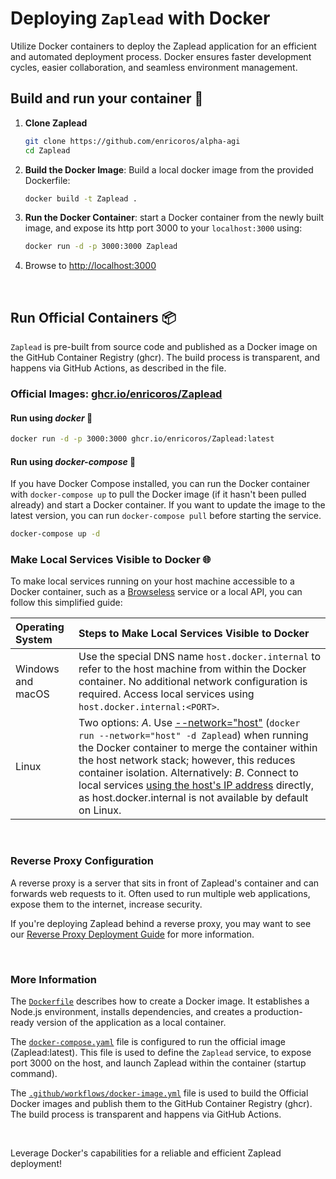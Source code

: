 # Deploying `Zaplead` with Docker

Utilize Docker containers to deploy the Zaplead application for an efficient and automated deployment process.
Docker ensures faster development cycles, easier collaboration, and seamless environment management.

## Build and run your container 🔧

1. **Clone Zaplead**
   ```bash
   git clone https://github.com/enricoros/alpha-agi
   cd Zaplead
   ```
2. **Build the Docker Image**: Build a local docker image from the provided Dockerfile:
   ```bash
   docker build -t Zaplead .
   ```
3. **Run the Docker Container**: start a Docker container from the newly built image,
   and expose its http port 3000 to your `localhost:3000` using:
   ```bash
   docker run -d -p 3000:3000 Zaplead
   ```
4. Browse to [http://localhost:3000](http://localhost:3000)

<br/>

## Run Official Containers 📦

`Zaplead` is pre-built from source code and published as a Docker image on the GitHub Container Registry (ghcr).
The build process is transparent, and happens via GitHub Actions, as described in the
file.

### Official Images: [ghcr.io/enricoros/Zaplead](https://github.com/alphabaseOfficial/Zaplead)

#### Run using *docker* 🚀

```bash
docker run -d -p 3000:3000 ghcr.io/enricoros/Zaplead:latest
```

#### Run using *docker-compose* 🚀

If you have Docker Compose installed, you can run the Docker container with `docker-compose up`
to pull the Docker image (if it hasn't been pulled already) and start a Docker container. If you want to
update the image to the latest version, you can run `docker-compose pull` before starting the service.

```bash
docker-compose up -d
```

### Make Local Services Visible to Docker 🌐

To make local services running on your host machine accessible to a Docker container, such as a
[Browseless](./config-feature-browse.md) service or a local API, you can follow this simplified guide:

| Operating System  | Steps to Make Local Services Visible to Docker                                                                                                                                                                                                                                                                                                                                               |
|:------------------|:---------------------------------------------------------------------------------------------------------------------------------------------------------------------------------------------------------------------------------------------------------------------------------------------------------------------------------------------------------------------------------------------|
| Windows and macOS | Use the special DNS name `host.docker.internal` to refer to the host machine from within the Docker container. No additional network configuration is required. Access local services using `host.docker.internal:<PORT>`.                                                                                                                                                                   |
| Linux             | Two options: *A*. Use <ins>--network="host"</ins> (`docker run --network="host" -d Zaplead`) when running the Docker container to merge the container within the host network stack; however, this reduces container isolation. Alternatively: *B*. Connect to local services <ins>using the host's IP address</ins> directly, as host.docker.internal is not available by default on Linux. |

<br/>

### Reverse Proxy Configuration

A reverse proxy is a server that sits in front of Zaplead's container and can forwards web
requests to it. Often used to run multiple web applications, expose them to the internet,
increase security.

If you're deploying Zaplead behind a reverse proxy, you may want to see
our [Reverse Proxy Deployment Guide](deploy-reverse-proxy.md) for more information.

<br/>

### More Information

The [`Dockerfile`](../Dockerfile) describes how to create a Docker image. It establishes a Node.js environment,
installs dependencies, and creates a production-ready version of the application as a local container.

The [`docker-compose.yaml`](../docker-compose.yaml) file is configured to run the
official image (Zaplead:latest). This file is used to define the `Zaplead` service, to expose
port 3000 on the host, and launch Zaplead within the container (startup command).

The [`.github/workflows/docker-image.yml`](../.github/workflows/docker-image.yml) file is used
to build the Official Docker images and publish them to the GitHub Container Registry (ghcr).
The build process is transparent and happens via GitHub Actions.

<br/>

Leverage Docker's capabilities for a reliable and efficient Zaplead deployment!